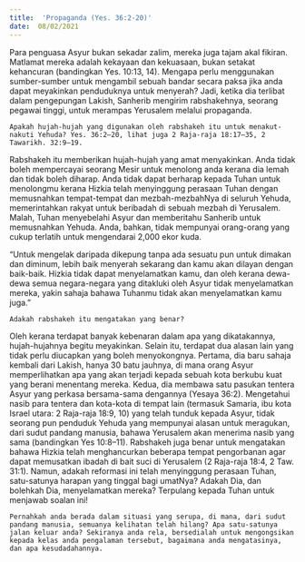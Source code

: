 ```yaml
---
title:  'Propaganda (Yes. 36:2-20)'
date:  08/02/2021
---
```


Para penguasa Asyur bukan sekadar zalim, mereka juga tajam akal fikiran. Matlamat mereka adalah kekayaan dan kekuasaan, bukan setakat kehancuran (bandingkan Yes. 10:13, 14). Mengapa perlu menggunakan sumber-sumber untuk mengambil sebuah bandar secara paksa jika anda dapat meyakinkan penduduknya untuk menyerah? Jadi, ketika dia terlibat dalam pengepungan Lakish, Sanherib mengirim rabshakehnya, seorang pegawai tinggi, untuk merampas Yerusalem melalui propaganda.

`Apakah hujah-hujah yang digunakan oleh rabshakeh itu untuk menakut-nakuti Yehuda? Yes. 36:2–20, lihat juga 2 Raja-raja 18:17–35, 2 Tawarikh. 32:9–19.`

Rabshakeh itu memberikan hujah-hujah yang amat menyakinkan. Anda tidak boleh mempercayai seorang Mesir untuk menolong anda kerana dia lemah dan tidak boleh diharap. Anda tidak dapat berharap kepada Tuhan untuk menolongmu kerana Hizkia telah menyinggung perasaan Tuhan dengan memusnahkan tempat-tempat dan mezbah-mezbahNya di seluruh Yehuda, memerintahkan rakyat untuk beribadah di sebuah mezbah di Yerusalem. Malah, Tuhan menyebelahi Asyur dan memberitahu Sanherib untuk memusnahkan Yehuda. Anda, bahkan, tidak mempunyai orang-orang yang cukup terlatih untuk mengendarai 2,000 ekor kuda.

“Untuk mengelak daripada dikepung tanpa ada sesuatu pun untuk dimakan dan diminum, lebih baik menyerah sekarang dan kamu akan dilayan dengan baik-baik. Hizkia tidak dapat menyelamatkan kamu, dan oleh kerana dewa-dewa semua negara-negara yang ditakluki oleh Asyur tidak menyelamatkan mereka, yakin sahaja bahawa Tuhanmu tidak akan menyelamatkan kamu juga.”

`Adakah rabshakeh itu mengatakan yang benar?`

Oleh kerana terdapat banyak kebenaran dalam apa yang dikatakannya, hujah-hujahnya begitu meyakinkan. Selain itu, terdapat dua alasan lain yang tidak perlu diucapkan yang boleh menyokongnya. Pertama, dia baru sahaja kembali dari Lakish,  hanya 30 batu jauhnya, di mana orang Asyur memperlihatkan apa yang akan terjadi kepada sebuah kota berkubu kuat yang berani menentang mereka. Kedua, dia membawa satu pasukan tentera Asyur yang perkasa bersama-sama dengannya (Yesaya 36:2). Mengetahui nasib para tentera dan kota-kota di tempat lain (termasuk Samaria, ibu kota Israel utara: 2 Raja-raja 18:9, 10) yang telah tunduk kepada Asyur, tidak seorang pun penduduk Yehuda yang mempunyai alasan untuk meragukan, dari sudut pandang manusia, bahawa Yerusalem akan menerima nasib yang sama (bandingkan Yes 10:8–11). Rabshakeh juga benar untuk mengatakan bahawa Hizkia telah menghancurkan beberapa tempat pengorbanan agar dapat memusatkan ibadah di bait suci di Yerusalem (2 Raja-raja 18:4, 2 Taw. 31:1). Namun, adakah reformasi ini telah menyinggung perasaan Tuhan, satu-satunya harapan yang tinggal bagi umatNya? Adakah Dia, dan bolehkah Dia, menyelamatkan mereka? Terpulang kepada Tuhan untuk menjawab soalan ini!

`Pernahkah anda berada dalam situasi yang serupa, di mana, dari sudut pandang manusia, semuanya kelihatan telah hilang? Apa satu-satunya jalan keluar anda? Sekiranya anda rela, bersedialah untuk mengongsikan kepada kelas anda pengalaman tersebut, bagaimana anda mengatasinya, dan apa kesudadahannya.`